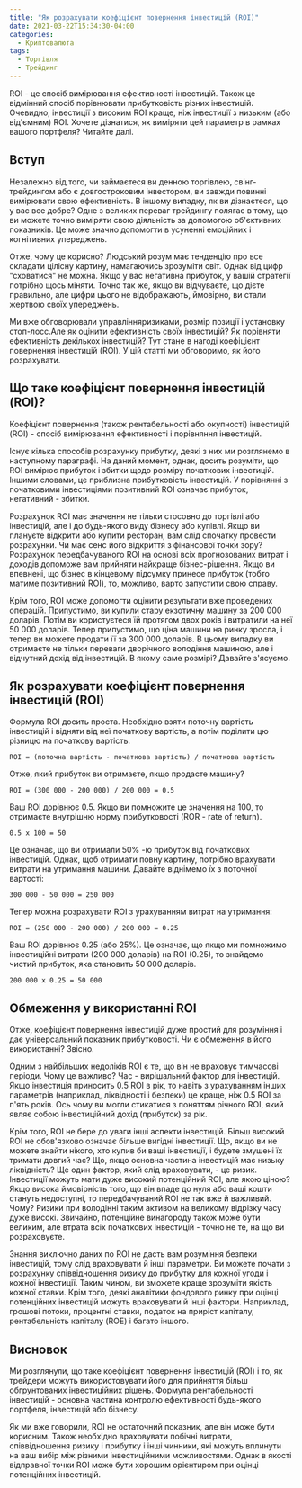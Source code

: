 ```yaml
---
title: "Як розрахувати коефіцієнт повернення інвестицій (ROI)"
date: 2021-03-22T15:34:30-04:00
categories:
  - Криптовалюта
tags:
  - Торгівля
  - Трейдинг
---
```

ROI - це спосіб вимірювання ефективності інвестицій. Також це відмінний спосіб порівнювати прибутковість різних інвестицій. Очевидно, інвестиції з високим ROI краще, ніж інвестиції з низьким (або від'ємним) ROI. Хочете дізнатися, як виміряти цей параметр в рамках вашого портфеля? Читайте далі.

## Вступ
Незалежно від того, чи займаєтеся ви денною торгівлею, свінг-трейдингом або є довгостроковим інвестором, ви завжди повинні вимірювати свою ефективність. В іншому випадку, як ви дізнаєтеся, що у вас все добре? Одне з великих переваг трейдингу полягає в тому, що ви можете точно виміряти свою діяльність за допомогою об'єктивних показників. Це може значно допомогти в усуненні емоційних і когнітивних упереджень.  

Отже, чому це корисно? Людський розум має тенденцію про все складати цілісну картину, намагаючись зрозуміти світ. Однак від цифр "сховатися" не можна. Якщо у вас негативна прибуток, у вашій стратегії потрібно щось міняти. Точно так же, якщо ви відчуваєте, що дієте правильно, але цифри цього не відображають, ймовірно, ви стали жертвою своїх упереджень.

Ми вже обговорювали управлінняризиками, розмір позиції і установку стоп-лосс.Але як оцінити ефективність своїх інвестицій? Як порівняти ефективність декількох інвестицій? Тут стане в нагоді коефіцієнт повернення інвестицій (ROI). У цій статті ми обговоримо, як його розрахувати.

## Що таке коефіцієнт повернення інвестицій (ROI)?
Коефіцієнт повернення (також рентабельності або окупності) інвестицій (ROI) - спосіб вимірювання ефективності і порівняння інвестицій.

Існує кілька способів розрахунку прибутку, деякі з них ми розглянемо в наступному параграфі. На даний момент, однак, досить розуміти, що ROI вимірює прибуток і збитки щодо розміру початкових інвестицій. Іншими словами, це приблизна прибутковість інвестицій. У порівнянні з початковими інвестиціями позитивний ROI означає прибуток, негативний - збитки.

Розрахунок ROI має значення не тільки стосовно до торгівлі або інвестицій, але і до будь-якого виду бізнесу або купівлі. Якщо ви плануєте відкрити або купити ресторан, вам слід спочатку провести розрахунки. Чи має сенс його відкриття з фінансової точки зору? Розрахунок передбачуваного ROI на основі всіх прогнозованих витрат і доходів допоможе вам прийняти найкраще бізнес-рішення. Якщо ви впевнені, що бізнес в кінцевому підсумку принесе прибуток (тобто матиме позитивний ROI), то, можливо, варто запустити свою справу.

Крім того, ROI може допомогти оцінити результати вже проведених операцій. Припустимо, ви купили стару екзотичну машину за 200 000 доларів. Потім ви користуєтеся їй протягом двох років і витратили на неї 50 000 доларів. Тепер припустимо, що ціна машини на ринку зросла, і тепер ви можете продати її за 300 000 доларів. В цьому випадку ви отримаєте не тільки переваги дворічного володіння машиною, але і відчутний дохід від інвестицій. В якому саме розмірі? Давайте з'ясуємо.

## Як розрахувати коефіцієнт повернення інвестицій (ROI)
Формула ROI досить проста. Необхідно взяти поточну вартість інвестицій і відняти від неї початкову вартість, а потім поділити цю різницю на початкову вартість.

`ROI = (поточна вартість - початкова вартість) / початкова вартість`

Отже, який прибуток ви отримаєте, якщо продасте машину?

`ROI = (300 000 - 200 000) / 200 000 = 0.5`

Ваш ROI дорівнює 0.5. Якщо ви помножите це значення на 100, то отримаєте внутрішню норму прибутковості (ROR - rate of return).

`0.5 x 100 = 50`

Це означає, що ви отримали 50% -ю прибуток від початкових інвестицій. Однак, щоб отримати повну картину, потрібно врахувати витрати на утримання машини. Давайте віднімемо їх з поточної вартості:

`300 000 - 50 000 = 250 000`

Тепер можна розрахувати ROI з урахуванням витрат на утримання:

`ROI = (250 000 - 200 000) / 200 000 = 0.25`

Ваш ROI дорівнює 0.25 (або 25%). Це означає, що якщо ми помножимо інвестиційні витрати (200 000 доларів) на ROI (0.25), то знайдемо чистий прибуток, яка становить 50 000 доларів.

`200 000 x 0.25 = 50 000`

## Обмеження у використанні ROI
Отже, коефіцієнт повернення інвестицій дуже простий для розуміння і дає універсальний показник прибутковості. Чи є обмеження в його використанні? Звісно.

Одним з найбільших недоліків ROI є те, що він не враховує тимчасові періоди. Чому це важливо? Час - вирішальний фактор для інвестицій. Якщо інвестиція приносить 0.5 ROI в рік, то навіть з урахуванням інших параметрів (наприклад, ліквідності і безпеки) це краще, ніж 0.5 ROI за п'ять років. Ось чому ви могли стикатися з поняттям річного ROI, який являє собою інвестиційний дохід (прибуток) за рік.

Крім того, ROI не бере до уваги інші аспекти інвестицій. Більш високий ROI не обов'язково означає більше вигідні інвестиції. Що, якщо ви не можете знайти нікого, хто купив би ваші інвестиції, і будете змушені їх тримати довгий час? Що, якщо основна частина інвестицій має низьку ліквідність?
Ще один фактор, який слід враховувати, - це ризик. Інвестиції можуть мати дуже високий потенційний ROI, але якою ціною? Якщо висока ймовірність того, що він впаде до нуля або ваші кошти стануть недоступні, то передбачуваний ROI не так вже й важливий. Чому? Ризики при володінні таким активом на великому відрізку часу дуже високі. Звичайно, потенційне винагороду також може бути великим, але втрата всіх початкових інвестицій - точно не те, на що ви розраховуєте.

Знання виключно даних по ROI не дасть вам розуміння безпеки інвестицій, тому слід враховувати й інші параметри. Ви можете почати з розрахунку співвідношення ризику до прибутку для кожної угоди і кожної інвестиції. Таким чином, ви зможете краще зрозуміти якість кожної ставки. Крім того, деякі аналітики фондового ринку при оцінці потенційних інвестицій можуть враховувати й інші фактори. Наприклад, грошові потоки, процентні ставки, податок на приріст капіталу, рентабельність капіталу (ROE) і багато іншого.

## Висновок
Ми розглянули, що таке коефіцієнт повернення інвестицій (ROI) і то, як трейдери можуть використовувати його для прийняття більш обгрунтованих інвестиційних рішень. Формула рентабельності інвестицій - основна частина контролю ефективності будь-якого портфеля, інвестицій або бізнесу.

Як ми вже говорили, ROI не остаточний показник, але він може бути корисним. Також необхідно враховувати побічні витрати, співвідношення ризику і прибутку і інші чинники, які можуть вплинути на ваш вибір між різними інвестиційними можливостями. Однак в якості відправної точки ROI може бути хорошим орієнтиром при оцінці потенційних інвестицій.


